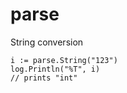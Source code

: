 parse
=====

String conversion

```
i := parse.String("123")
log.Println("%T", i)
// prints "int"
```
